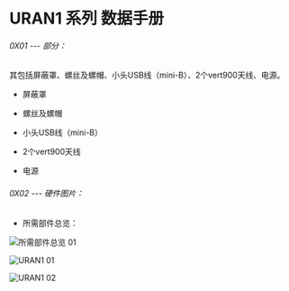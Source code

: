 # URAN1 系列 数据手册

###### 0X01 --- 部分：
其包括屏蔽罩、螺丝及螺帽、小头USB线（mini-B）、2个vert900天线、电源。

* 屏蔽罩

* 螺丝及螺帽

* 小头USB线（mini-B）

* 2个vert900天线

* 电源

###### 0X02 --- 硬件图片：

* 所需部件总览：

![所需部件总览 01](https://s3.amazonaws.com/rfagora/image/img/URAN1/URAN100001.JPG)

![URAN1 01](https://s3.amazonaws.com/rfagora/image/img/URAN1/URAN100002.JPG)

![URAN1 02](https://s3.amazonaws.com/rfagora/image/img/URAN1/URAN100003.JPG)
